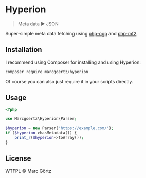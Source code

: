 # Hyperion

> Meta data :arrow_forward: JSON

Super-simple meta data fetching using [php-ogp](https://github.com/mapkyca/php-ogp) and [php-mf2](https://github.com/microformats/php-mf2).

## Installation

I recommend using Composer for installing and using Hyperion:

```bash
composer require marcgoertz/hyperion
```

Of course you can also just require it in your scripts directly.

## Usage

```php
<?php

use Marcgoertz\Hyperion\Parser;

$hyperion = new Parser('https://example.com/');
if ($hyperion->hasMetadata()) {
    print_r($hyperion->toArray());
}
```

## License

WTFPL © Marc Görtz
